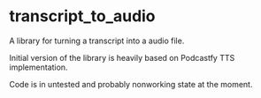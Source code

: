 # transcript_to_audio
A library for turning a transcript into a audio file.

Initial version of the library is heavily based on Podcastfy TTS implementation.

Code is in untested and probably nonworking state at the moment.
